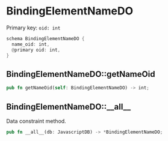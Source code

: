 # BindingElementNameDO

Primary key: `oid: int`

```rust
schema BindingElementNameDO {
  name_oid: int,
  @primary oid: int,
}
```
## BindingElementNameDO::getNameOid

```rust
pub fn getNameOid(self: BindingElementNameDO) -> int;
```
## BindingElementNameDO::\_\_all\_\_

Data constraint method.

```rust
pub fn __all__(db: JavascriptDB) -> *BindingElementNameDO;
```
